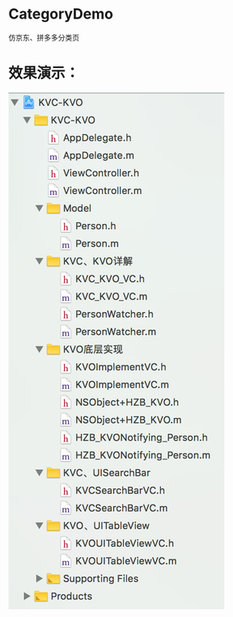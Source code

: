 # CategoryDemo
仿京东、拼多多分类页
# 效果演示：
![](https://github.com/hanzhanbing/KVC-KVO/blob/master/KVC-KVO/function.png)

